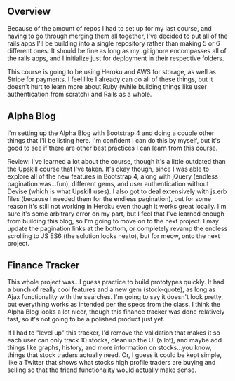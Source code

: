 ## Overview
Because of the amount of repos I had to set up for my last course, and having to go through merging them all together, I've decided to put all of the rails apps I'll be building into a single repository rather than making 5 or 6 different ones. It should be fine as long as my .gitignore encompasses all of the rails apps, and I initialize just for deployment in their respective folders.

This course is going to be using Heroku and AWS for storage, as well as Stripe for payments. I feel like I already can do all of these things, but it doesn't hurt to learn more about Ruby (while building things like user authentication from scratch) and Rails as a whole.

## Alpha Blog
I'm setting up the Alpha Blog with Bootstrap 4 and doing a couple other things that I'll be listing here. I'm confident I can do this by myself, but it's good to see if there are other best practices I can learn from this course.

Review: I've learned a lot about the course, though it's a little outdated than the [Upskill](http://upskillcourses.com/) course that I've [taken](https://github.com/MylesWritesCode/upskill_saas_tutorial). It's okay though, since I was able to explore all of the new features in Bootstrap 4, along with jQuery (endless pagination was...fun), different gems, and user authentication without Devise (which is what Upskill uses). I also got to deal extensively with js.erb files (because I needed them for the endless pagination), but for some reason it's still not working in Heroku even though it works great locally. I'm sure it's some arbitrary error on my part, but I feel that I've learned enough from building this blog, so I'm going to move on to the next project. I may update the pagination links at the bottom, or completely revamp the endless scrolling to JS ES6 (the solution looks neato), but for meow, onto the next project.

## Finance Tracker
This whole project was...I guess practice to build prototypes quickly. It had a bunch of really cool features and a new gem (stock-quote), as long as Ajax functionality with the searches. I'm going to say it doesn't look pretty, but everything works as intended per the specs from the class. I think the Alpha Blog looks a lot nicer, though this finance tracker was done relatively fast, so it's not going to be a polished product just yet.

If I had to "level up" this tracker, I'd remove the validation that makes it so each user can only track 10 stocks, clean up the UI (a lot), and maybe add things like graphs, history, and more information on stocks...you know, things that stock traders actually need. Or, I guess it could be kept simple, like a Twitter that shows what stocks high profile traders are buying and selling so that the friend functionality would actually make sense.

